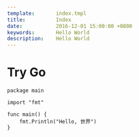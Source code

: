 ```yaml
---
template:       index.tmpl
title:          Index
date:           2016-12-01 15:00:00 +0800
keywords:       Hello World
description:    Hello World
---
```


# Try Go
```golang
package main

import "fmt"

func main() {
    fmt.Println("Hello, 世界")
}
```